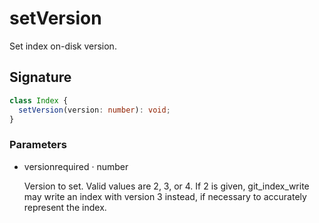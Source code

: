 # setVersion

Set index on-disk version.

## Signature

```ts
class Index {
  setVersion(version: number): void;
}
```

### Parameters

<ul class="param-ul">
  <li class="param-li param-li-root">
    <span class="param-name">version</span><span class="param-required">required</span>&nbsp;·&nbsp;<span class="param-type">number</span>
    <br>
    <p class="param-description">Version to set. Valid values are 2, 3, or 4. If 2 is given, git_index_write may write an index with version 3 instead, if necessary to accurately represent the index.</p>
  </li>
</ul>
